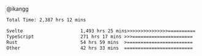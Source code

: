 @ikangg
<!--START_SECTION:waka-->

```txt
Total Time: 2,387 hrs 12 mins

Svelte                     1,493 hrs 25 mins>>>>>>>>>>>>>>>==========   61.46 %
TypeScript                 271 hrs 17 mins >>>======================   11.17 %
Rust                       54 hrs 59 mins  >========================   02.26 %
Other                      42 hrs 33 mins  =========================   01.75 %
```

<!--END_SECTION:waka-->
